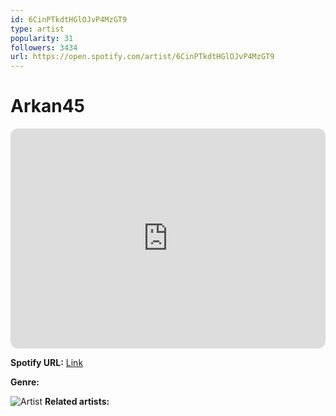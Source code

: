 ```yaml
---
id: 6CinPTkdtHGlOJvP4MzGT9
type: artist
popularity: 31
followers: 3434
url: https://open.spotify.com/artist/6CinPTkdtHGlOJvP4MzGT9
---
```

# Arkan45

<iframe style="border-radius:12px" src="https://open.spotify.com/embed/artist/6CinPTkdtHGlOJvP4MzGT9" width="100%" height="352" frameBorder="0" allowfullscreen="" allow="autoplay; clipboard-write; encrypted-media; fullscreen; picture-in-picture" loading="lazy"></iframe>

**Spotify URL:** [Link](https://open.spotify.com/artist/6CinPTkdtHGlOJvP4MzGT9)

**Genre:** 

![Artist](https://i.scdn.co/image/ab6761610000e5ebc77a918e49eacdc5d7babe32)
**Related artists:**

